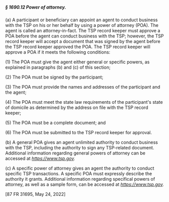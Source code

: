 ##### § 1690.12 Power of attorney. #####

(a) A participant or beneficiary can appoint an agent to conduct business with the TSP on his or her behalf by using a power of attorney (POA). The agent is called an attorney-in-fact. The TSP record keeper must approve a POA before the agent can conduct business with the TSP; however, the TSP record keeper will accept a document that was signed by the agent before the TSP record keeper approved the POA. The TSP record keeper will approve a POA if it meets the following conditions:

(1) The POA must give the agent either general or specific powers, as explained in paragraphs (b) and (c) of this section;

(2) The POA must be signed by the participant;

(3) The POA must provide the names and addresses of the participant and the agent;

(4) The POA must meet the state law requirements of the participant's state of domicile as determined by the address on file with the TSP record keeper;

(5) The POA must be a complete document; and

(6) The POA must be submitted to the TSP record keeper for approval.

(b) A general POA gives an agent unlimited authority to conduct business with the TSP, including the authority to sign any TSP-related document. Additional information regarding general powers of attorney can be accessed at *https://www.tsp.gov.*

(c) A specific power of attorney gives an agent the authority to conduct specific TSP transactions. A specific POA must expressly describe the authority it grants. Additional information regarding specifical powers of attorney, as well as a sample form, can be accessed at *https://www.tsp.gov.*

[87 FR 31695, May 24, 2022]